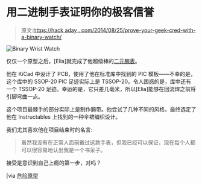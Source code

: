 # 用二进制手表证明你的极客信誉

> 原文:[https://hack aday . com/2014/08/25/prove-your-geek-cred-with-a-binary-watch/](https://hackaday.com/2014/08/25/prove-your-geek-cred-with-a-binary-watch/)

![Binary Wrist Watch ](../Images/f95f52d96db035d45debc18885936f1d.png)

仅仅一个原型之后，[Elia]就完成了他超级棒的[二元腕表](http://eliaselectronics.com/binary-wrist-watch/)。

他在 KiCad 中设计了 PCB，使用了他在标准库中找到的 PIC 模板——不幸的是，这个库中的 SSOP-20 PIC 足迹实际上是 TSSOP-20。令人困惑的是，库中还有一个 TSSOP-20 足迹。幸运的是，它只差几毫米，所以[Elia]能够在回流焊之前将引脚弯曲一点。

这个项目最棘手的部分实际上是制作腕带。他尝试了几种不同的风格，最终选定了他在 Instructables 上找到的一种伞裙编织设计。

我们尤其喜欢他在项目结束时的名言:

> 虽然我没有在正常人面前戴过这款手表，但我已经可以保证，现在每个人都可以很容易地认出我是一个书呆子。

接受是意识到自己上瘾的第一步，对吗？

[via [危险原型](http://dangerousprototypes.com/2014/08/13/diy-binary-wrist-watch/)